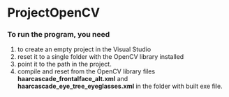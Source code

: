 # ProjectOpenCV
### To run the program, you need
1. to create an empty project in the Visual Studio
2. reset it to a single folder with the OpenCV library installed
3. point it to the path in the project. 
4. compile and reset from the OpenCV library files __haarcascade_frontalface_alt.xml__ and __haarcascade_eye_tree_eyeglasses.xml__ in the folder with built exe file.
